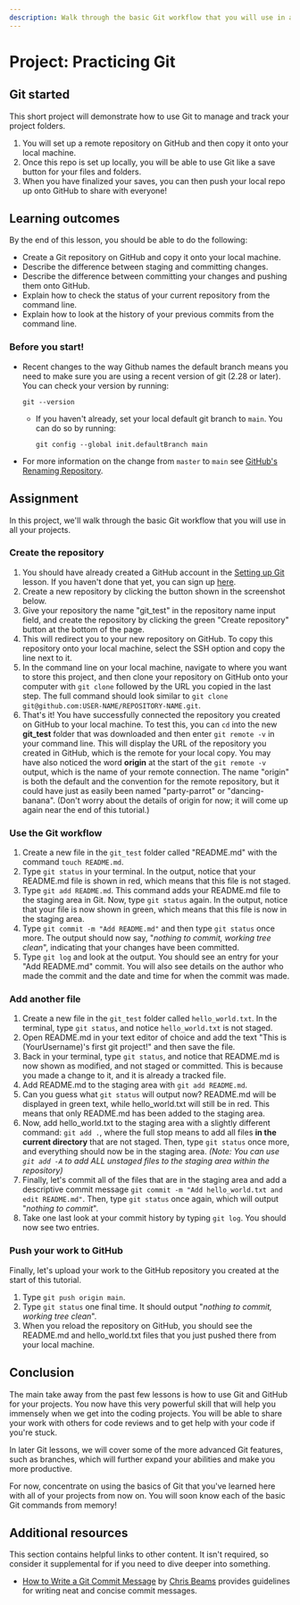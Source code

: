 ```yaml
---
description: Walk through the basic Git workflow that you will use in all your projects.
---
```


# Project: Practicing Git

## Git started

This short project will demonstrate how to use Git to manage and track your project folders.

1. You will set up a remote repository on GitHub and then copy it onto your local machine.
2. Once this repo is set up locally, you will be able to use Git like a save button for your files and folders.
3. When you have finalized your saves, you can then push your local repo up onto GitHub to share with everyone!

## Learning outcomes

By the end of this lesson, you should be able to do the following:

* Create a Git repository on GitHub and copy it onto your local machine.
* Describe the difference between staging and committing changes.
* Describe the difference between committing your changes and pushing them onto GitHub.
* Explain how to check the status of your current repository from the command line.
* Explain how to look at the history of your previous commits from the command line.

### Before you start!

* Recent changes to the way Github names the default branch means you need to make sure you are using a recent version of git \(2.28 or later\). You can check your version by running:  

  `git --version`

  * If you haven't already, set your local default git branch to `main`. You can do so by running:  

    `git config --global init.defaultBranch main`

* For more information on the change from `master` to `main` see [GitHub's Renaming Repository](https://github.com/github/renaming).

## Assignment

In this project, we'll walk through the basic Git workflow that you will use in all your projects.

### **Create the repository**

1. You should have already created a GitHub account in the [Setting up Git](https://www.theodinproject.com/courses/foundations/lessons/setting-up-git) lesson. If you haven't done that yet, you can sign up [here](https://github.com/).
2. Create a new repository by clicking the button shown in the screenshot below. 
3. Give your repository the name "git\_test" in the repository name input field, and create the repository by clicking the green "Create repository" button at the bottom of the page.
4. This will redirect you to your new repository on GitHub. To copy this repository onto your local machine, select the SSH option and copy the line next to it.
5. In the command line on your local machine, navigate to where you want to store this project, and then clone your repository on GitHub onto your computer with `git clone` followed by the URL you copied in the last step. The full command should look similar to `git clone git@github.com:USER-NAME/REPOSITORY-NAME.git`.
6. That's it! You have successfully connected the repository you created on GitHub to your local machine. To test this, you can `cd` into the new **git\_test** folder that was downloaded and then enter `git remote -v` in your command line. This will display the URL of the repository you created in GitHub, which is the remote for your local copy. You may have also noticed the word **origin** at the start of the `git remote -v` output, which is the name of your remote connection. The name "origin" is both the default and the convention for the remote repository, but it could have just as easily been named "party-parrot" or "dancing-banana". \(Don't worry about the details of origin for now; it will come up again near the end of this tutorial.\)

### **Use the Git workflow**

1. Create a new file in the `git_test` folder called "README.md" with the command `touch README.md`.
2. Type `git status` in your terminal. In the output, notice that your README.md file is shown in red, which means that this file is not staged.
3. Type `git add README.md`. This command adds your README.md file to the staging area in Git. Now, type `git status` again. In the output, notice that your file is now shown in green, which means that this file is now in the staging area.
4. Type `git commit -m "Add README.md"` and then type `git status` once more. The output should now say, "_nothing to commit, working tree clean_", indicating that your changes have been committed. 
5. Type `git log` and look at the output. You should see an entry for your "Add README.md" commit. You will also see details on the author who made the commit and the date and time for when the commit was made.

### **Add another file**

1. Create a new file in the `git_test` folder called `hello_world.txt`. In the terminal, type `git status`, and notice `hello_world.txt` is not staged.
2. Open README.md in your text editor of choice and add the text "This is \(YourUsername\)'s first git project!" and then save the file.
3. Back in your terminal, type `git status`, and notice that README.md is now shown as modified, and not staged or committed.  This is because you made a change to it, and it is already a tracked file.
4. Add README.md to the staging area with `git add README.md`.
5. Can you guess what `git status` will output now? README.md will be displayed in green text, while hello\_world.txt will still be in red. This means that only README.md has been added to the staging area.
6. Now, add hello\_world.txt to the staging area with a slightly different command: `git add .`, where the full stop means to add all files **in the current directory** that are not staged. Then, type `git status` once more, and everything should now be in the staging area. _\(Note: You can use `git add -A` to add ALL unstaged files to the staging area within the repository\)_
7. Finally, let's commit all of the files that are in the staging area and add a descriptive commit message `git commit -m "Add hello_world.txt and edit README.md"`. Then, type `git status` once again, which will output "_nothing to commit_".
8. Take one last look at your commit history by typing `git log`. You should now see two entries.

### **Push your work to GitHub**

Finally, let's upload your work to the GitHub repository you created at the start of this tutorial.

1. Type `git push origin main`.
2. Type `git status` one final time. It should output "_nothing to commit, working tree clean_".
3. When you reload the repository on GitHub, you should see the README.md and hello\_world.txt files that you just pushed there from your local machine.

## Conclusion

The main take away from the past few lessons is how to use Git and GitHub for your projects. You now have this very powerful skill that will help you immensely when we get into the coding projects. You will be able to share your work with others for code reviews and to get help with your code if you're stuck.

In later Git lessons, we will cover some of the more advanced Git features, such as branches, which will further expand your abilities and make you more productive.

For now, concentrate on using the basics of Git that you've learned here with all of your projects from now on. You will soon know each of the basic Git commands from memory!

## Additional resources

This section contains helpful links to other content. It isn't required, so consider it supplemental for if you need to dive deeper into something.

* [How to Write a Git Commit Message](https://chris.beams.io/posts/git-commit/) by [Chris Beams](https://github.com/cbeams) provides guidelines for writing neat and concise commit messages.

